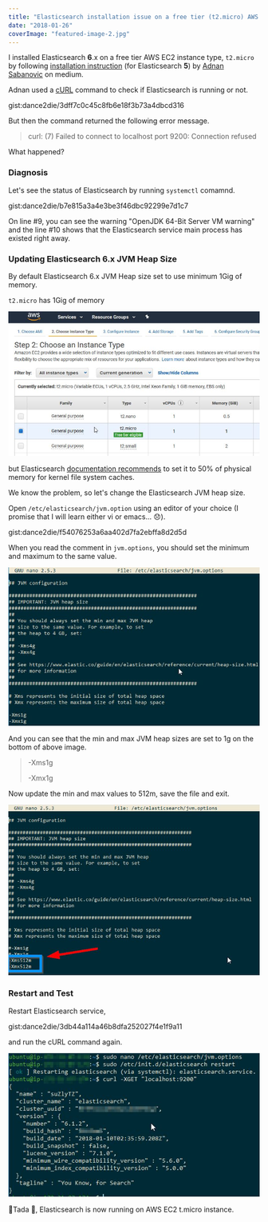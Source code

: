 ```yaml
---
title: "Elasticsearch installation issue on a free tier (t2.micro) AWS EC2 instance"
date: "2018-01-26"
coverImage: "featured-image-2.jpg"
---
```


I installed Elasticsearch **6**.x on a free tier AWS EC2 instance type, `t2.micro` by following [installation instruction](https://medium.com/@adnanxteam/how-to-install-elasticsearch-5-and-kibana-on-homestead-vagrant-60ea757ff8c7) (for Elasticsearch **5**) by [Adnan Sabanovic](https://medium.com/@adnanxteam) on medium.

Adnan used a [cURL](https://en.wikipedia.org/wiki/CURL) command to check if Elasticsearch is running or not.

gist:dance2die/3dff7c0c45c8fb6e18f3b73a4dbcd316

But then the command returned the following error message.

> curl: (7) Failed to connect to localhost port 9200: Connection refused

What happened?

### Diagnosis

Let's see the status of Elasticsearch by running `systemctl` comamnd.

gist:dance2die/b7e815a3a4e3be3f46dbc92299e7d1c7

On line #9, you can see the warning "OpenJDK 64-Bit Server VM warning" and the line #10 shows that the Elasticsearch service main process has existed right away.

### Updating Elasticsearch 6.x JVM Heap Size

By default Elasticsearch 6.x JVM Heap size set to use minimum 1Gig of memory.

`t2.micro` has 1Gig of memory

![](./images/aws-ec2-t2.micro_.jpg)

but Elasticsearch [documentation recommends](https://www.elastic.co/guide/en/elasticsearch/reference/current/heap-size.html) to set it to 50% of physical memory for kernel file system caches.

We know the problem, so let's change the Elasticsearch JVM heap size.

Open `/etc/elasticsearch/jvm.option` using an editor of your choice (I promise that I will learn either vi or emacs... 😞).

gist:dance2die/f54076253a6aa402d7fa2ebffa8d2d5d

When you read the comment in `jvm.options`, you should set the minimum and maximum to the same value.

![](./images/default-jvm.option.jpg)

And you can see that the min and max JVM heap sizes are set to 1g on the bottom of above image.

> \-Xms1g
> 
> \-Xmx1g

Now update the min and max values to 512m, save the file and exit.

![](./images/jvm-updated-to-512m.jpg)

### Restart and Test

Restart Elasticsearch service,

gist:dance2die/3db44a114a46b8dfa252027f4e1f9a11

and run the cURL command again.

![](./images/good-curl-result.jpg)

🎉Tada 🎉, Elasticsearch is now running on AWS EC2 t.micro instance.
